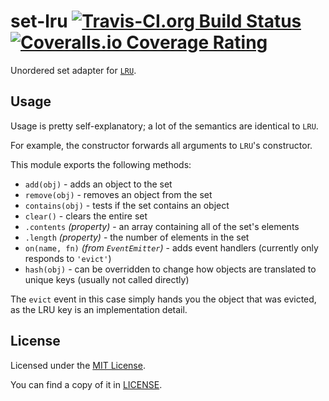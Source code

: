 # set-lru [![Travis-CI.org Build Status](https://img.shields.io/travis/Qix-/node-set-lru.svg?style=flat-square)](https://travis-ci.org/Qix-/node-set-lru) [![Coveralls.io Coverage Rating](https://img.shields.io/coveralls/Qix-/node-set-lru.svg?style=flat-square)](https://coveralls.io/r/Qix-/node-set-lru)

Unordered set adapter for [`LRU`](https://npmjs.org/package/lru).


## Usage

Usage is pretty self-explanatory; a lot of the semantics are identical
to `LRU`.

For example, the constructor forwards all arguments to `LRU`'s constructor.

This module exports the following methods:

- `add(obj)` - adds an object to the set
- `remove(obj)` - removes an object from the set
- `contains(obj)` - tests if the set contains an object
- `clear()` - clears the entire set
- `.contents` _(property)_ - an array containing all of the set's elements
- `.length` _(property)_ - the number of elements in the set
- `on(name, fn)` _(from `EventEmitter`)_ - adds event handlers (currently only responds to `'evict'`)
- `hash(obj)` - can be overridden to change how objects are translated to unique keys (usually not called directly)

The `evict` event in this case simply hands you the object that was evicted, as the LRU key is an implementation detail.

## License
Licensed under the [MIT License](http://opensource.org/licenses/MIT).

You can find a copy of it in [LICENSE](LICENSE).

